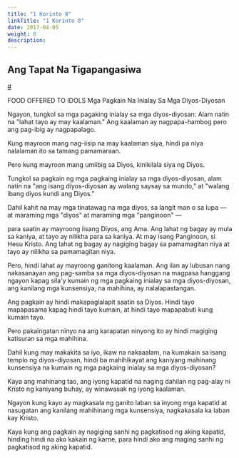 ```yaml
---
title: "1 Korinto 8"
linkTitle: "1 Korinto 8"
date: 2017-04-05
weight: 8
description:
---
```


## Ang Tapat Na Tigapangasiwa
[#](# "The Faithful Manager")

FOOD OFFERED TO IDOLS
Mga Pagkain Na Inialay Sa Mga Diyos-Diyosan

Ngayon, tungkol sa mga pagaking inialay sa mga diyos-diyosan: Alam natin na "lahat tayo ay may kaalaman." Ang kaalaman ay nagpapa-hambog pero ang pag-ibig ay nagpapalago.

[^1]: Now about food sacrificed to idols: We know that “we all have knowledge.” Knowledge puffs up, but love builds up.

Kung mayroon mang nag-iisip na may kaalaman siya, hindi pa niya nalalaman ito sa tamang pamamaraan.

[^2]: If anyone thinks he knows anything, he does not yet know it as he ought to know it.

Pero kung mayroon mang umiibig sa Diyos, kinikilala siya ng Diyos.

[^3]: But if anyone loves God, he is known by him.

Tungkol sa pagkain ng mga pagkaing inialay sa mga diyos-diyosan, alam natin na "ang isang diyos-diyosan ay walang saysay sa mundo," at "walang ibang diyos kundi ang Diyos."

[^4]: About eating food sacrificed to idols, then, we know that “an idol is nothing in the world,” and that “there is no God but one.”

Dahil kahit na may mga tinatawag na mga diyos, sa langit man o sa lupa — at maraming mga "diyos" at maraming mga  "panginoon" —

[^5]: For even if there are so-called gods, whether in heaven or on earth ​— ​as there are many “gods” and many “lords” ​—

para saatin ay mayroong iisang Diyos, ang Ama. Ang lahat ng bagay ay mula sa kaniya, at tayo ay nilikha para sa kaniya. At may isang Panginoon, si Hesu Kristo. Ang lahat ng bagay ay nagiging bagay sa pamamagitan niya at tayo ay nilikha sa pamamagitan niya.

[^6]: yet for us there is one God, the Father. All things are from him, and we exist for him. And there is one Lord, Jesus Christ. All things are through him, and we exist through him.

Pero, hindi lahat ay mayroong ganitong kaalaman. Ang ilan ay lubusan nang nakasanayan ang pag-samba sa mga diyos-diyosan na magpasa hanggang ngayon  kapag sila'y kumain ng mga pagkaing inialay sa mga diyos-diyosan, ang kanilang mga kunsensiya, na mahihina, ay nalalapastangan.

[^7]: However, not everyone has this knowledge. Some have been so used to idolatry up until now that when they eat food sacrificed to an idol, their conscience, being weak, is defiled.

Ang pagkain ay hindi makapaglalapit saatin sa Diyos. Hindi tayo mapapasama kapag hindi tayo kumain, at hindi tayo mapapabuti kung kumain tayo.

[^8]: Food will not bring us close to God. We are not worse off if we don’t eat, and we are not better if we do eat.

Pero pakaingatan ninyo na ang karapatan ninyong ito ay hindi magiging katisuran sa mga mahihina.

[^9]: But be careful that this right of yours in no way becomes a stumbling block to the weak.

Dahil kung may makakita sa iyo, ikaw na nakaaalam, na kumakain sa isang templo ng diyos-diyosan, hindi ba mahihikayat ang kaniyang mahinang kunsensiya na kumain ng mga pagkaing inialay sa mga diyos-diyosan?

[^10]: For if someone sees you, the one who has knowledge, dining in an idol’s temple, won’t his weak conscience be encouraged to eat food offered to idols?

Kaya ang mahinang tao, ang iyong kapatid na naging dahilan ng pag-alay ni Kristo ng kaniyang buhay, ay winawasak ng iyong kaalaman.

[^11]: So the weak person, the brother or sister for whom Christ died, is ruined by your knowledge.

Ngayon kung kayo ay magkasala ng ganito laban sa inyong mga kapatid at nasugatan ang kanilang mahihinang mga kunsensiya, nagkakasala ka laban kay Kristo.

[^12]: Now when you sin like this against brothers and sisters and wound their weak conscience, you are sinning against Christ.

Kaya kung ang pagkain ay nagiging sanhi ng pagkatisod ng aking kapatid, hinding hindi na ako kakain ng karne, para hindi ako ang maging sanhi ng pagkatisod ng aking kapatid.

[^13]: Therefore, if food causes my brother or sister to fall, I will never again eat meat, so that I won’t cause my brother or sister to fall.
